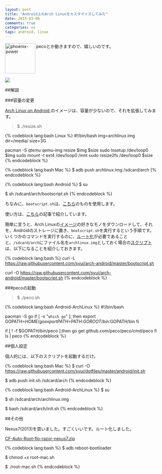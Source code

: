 ```yaml
---
layout: post
title: "Android上のArch Linuxをカスタマイズしてみた"
date: 2015-03-06
comments: true
categories: os
tags: android, linux
---
```

<img src="{{ root_url }}/images/more.png" alt="phoenix-power" align="left" width="100" height="100">pecoとか動きますので、嬉しいのです。<!--more--><br clear="all">


![](http://lh4.ggpht.com/-vnHuR-kkkbI/VPl1OaeNxNI/AAAAAAAAAgk/SSOGuJKPfLA/Screenshot_2015-03-06-18-36-04.png)

##解説

###容量の変更

[Arch Linux on Android ](http://sourceforge.net/projects/linuxonandroid/files/ArchLinux/)のイメージは、容量が少ないので、それを拡張してみます。

> $ ./resize.sh

{% codeblock lang:bash Linux %}
#!/bin/bash
img=archlinux.img
dir=/media/
size=3G

pacman -S qtemu
qemu-img resize $img $size
sudo losetup /dev/loop0 $img 
sudo mount -t ext4 /dev/loop0 /mnt
sudo resize2fs /dev/loop0 $size
{% endcodeblock %}

{% codeblock lang:bash Mac %}
$ adb push archlinux.img /sdcard/arch
{% endcodeblock %}

{% codeblock lang:bash Android %}
$ su

$ sh /sdcard/arch/bootscript.sh
{% endcodeblock %}

ちなみに、`bootscript.sh`は、[こちら](http://sourceforge.net/projects/linuxonandroid/files/ArchLinux/bootscript-devfix.sh/download)のものを使用します。

使い方は、[こちら](http://syui.github.io/blog/2015/02/28/android-arch-linux/)の記事で紹介しています。

簡単に言うと、Arch Linuxの[イメージ](http://sourceforge.net/projects/linuxonandroid/files/ArchLinux)の好きなモノをダウンロードして、それを、Androidのストレージに置き、`bootscript.sh`を実行するという手順です。いくつかのコマンドを実行するのに、[ルート化](https://github.com/syui/arch-android/blob/master/root.sh)が必要であることと、`/sdcard/arch`にファイル名を`archlinux.img`としておく場合の[スクリプト](https://github.com/syui/arch-android/blob/master/bootscript.sh)は、以下になることを紹介しておきます。

{% codeblock lang:bash %}
curl -L https://raw.githubusercontent.com/syui/arch-android/master/bootscript.sh

curl -O https://raw.githubusercontent.com/syui/arch-android/master/bootscript.sh
{% endcodeblock %}

###pecoの起動

> $ ./peco.sh

{% codeblock lang:bash Android-ArchLinux %}
#!/bin/bash

pacman -S go
if [ -x "`which go`" ]; then
  export GOPATH=$HOME/go
  export PATH=$PATH:$GOROOT/bin:$GOPATH/bin
fi

if [ ! -f $GOPATH/bin/peco ];then
    go get github.com/peco/peco/cmd/peco
fi
ls | peco
{% endcodeblock %}


##個人設定

個人的には、以下のスクリプトを起動するだけ。

{% codeblock lang:bash Mac %}
$ curl -O https://raw.githubusercontent.com/syui/dotfiles/master/android/init.sh

$ adb push init.sh /sdcard/arch
{% endcodeblock %}

{% codeblock lang:bash Android-ArchLinux %}
$ su

$ sh /sdcard/arch/archlinux.img

$ bash /sdcard/arch/init.sh
{% endcodeblock %}

##その他

Nexus7(2013)を買いました。すごくいいです。ルート化しました。

[CF-Auto-Root-flo-razor-nexus7.zip](http://download.chainfire.eu/347/CF-Root/CF-Auto-Root/CF-Auto-Root-flo-razor-nexus7.zip)

{% codeblock lang:bash %}
$ adb reboot-bootloader

$ chmod +x root-mac.sh 

$ ./root-mac.sh 
{% endcodeblock %}

